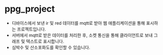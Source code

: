# ppg_project
- 디바이스에서 보낸 ir 및 red 데이터를 mqtt로 받아 웹 애플리케이션을 통해 표시하는 프로젝트입니다.
- 서버에서 mqtt로 받은 데이터를 처리한 후, 소켓 통신을 통해 클라이언트로 보내 그래프 및 텍스트로 표시합니다.
- 심박수 및 산소포화도를 확인할 수 있습니다.